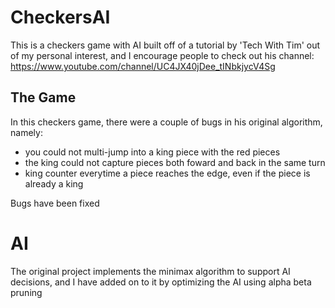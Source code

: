 # CheckersAI
This is a checkers game with AI built off of a tutorial by 'Tech With Tim' out of my personal interest, and I encourage people to check out his channel: https://www.youtube.com/channel/UC4JX40jDee_tINbkjycV4Sg

## The Game

In this checkers game, there were a couple of bugs in his original algorithm, namely:
- you could not multi-jump into a king piece with the red pieces
- the king could not capture pieces both foward and back in the same turn
- king counter everytime a piece reaches the edge, even if the piece is already a king

Bugs have been fixed

# AI
The original project implements the minimax algorithm to support AI decisions, and I have added on to it by optimizing the AI using alpha beta pruning
